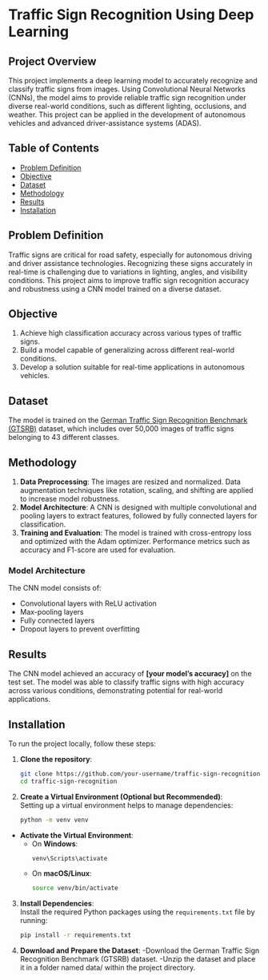 # Traffic Sign Recognition Using Deep Learning

## Project Overview
This project implements a deep learning model to accurately recognize and classify traffic signs from images. Using Convolutional Neural Networks (CNNs), the model aims to provide reliable traffic sign recognition under diverse real-world conditions, such as different lighting, occlusions, and weather. This project can be applied in the development of autonomous vehicles and advanced driver-assistance systems (ADAS).

## Table of Contents
- [Problem Definition](#problem-definition)
- [Objective](#objective)
- [Dataset](#dataset)
- [Methodology](#methodology)
- [Results](#results)
- [Installation](#installation)

## Problem Definition
Traffic signs are critical for road safety, especially for autonomous driving and driver assistance technologies. Recognizing these signs accurately in real-time is challenging due to variations in lighting, angles, and visibility conditions. This project aims to improve traffic sign recognition accuracy and robustness using a CNN model trained on a diverse dataset.

## Objective
1. Achieve high classification accuracy across various types of traffic signs.
2. Build a model capable of generalizing across different real-world conditions.
3. Develop a solution suitable for real-time applications in autonomous vehicles.

## Dataset
The model is trained on the [German Traffic Sign Recognition Benchmark (GTSRB)](https://benchmark.ini.rub.de/) dataset, which includes over 50,000 images of traffic signs belonging to 43 different classes.

## Methodology
1. **Data Preprocessing**: The images are resized and normalized. Data augmentation techniques like rotation, scaling, and shifting are applied to increase model robustness.
2. **Model Architecture**: A CNN is designed with multiple convolutional and pooling layers to extract features, followed by fully connected layers for classification.
3. **Training and Evaluation**: The model is trained with cross-entropy loss and optimized with the Adam optimizer. Performance metrics such as accuracy and F1-score are used for evaluation.

### Model Architecture
The CNN model consists of:
- Convolutional layers with ReLU activation
- Max-pooling layers
- Fully connected layers
- Dropout layers to prevent overfitting

## Results
The CNN model achieved an accuracy of **[your model’s accuracy]** on the test set. The model was able to classify traffic signs with high accuracy across various conditions, demonstrating potential for real-world applications.

## Installation
To run the project locally, follow these steps:

1. **Clone the repository**:
   ```bash
   git clone https://github.com/your-username/traffic-sign-recognition.git
   cd traffic-sign-recognition
2. **Create a Virtual Environment (Optional but Recommended)**:  
   Setting up a virtual environment helps to manage dependencies:
   ```bash
   python -m venv venv
  - **Activate the Virtual Environment**:
    - On **Windows**:
      ```bash
      venv\Scripts\activate
      ```
    - On **macOS/Linux**:
      ```bash
      source venv/bin/activate
      ```
3. **Install Dependencies**:  
   Install the required Python packages using the `requirements.txt` file by running:
   ```bash
   pip install -r requirements.txt

4. **Download and Prepare the Dataset**:
   -Download the German Traffic Sign Recognition Benchmark (GTSRB) dataset.
   -Unzip the dataset and place it in a folder named data/ within the project directory.
